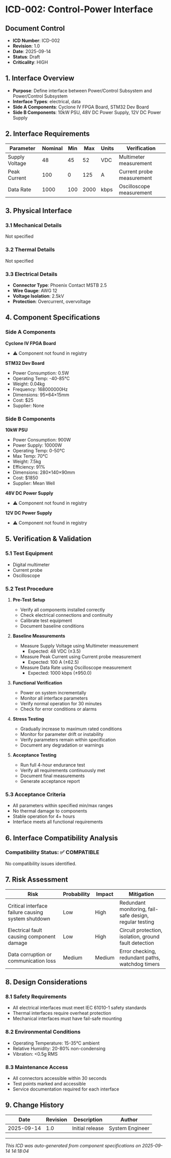 # ICD-002: Control-Power Interface

## Document Control
- **ICD Number**: ICD-002
- **Revision**: 1.0
- **Date**: 2025-09-14
- **Status**: Draft
- **Criticality**: HIGH

## 1. Interface Overview
- **Purpose**: Define interface between Power/Control Subsystem and Power/Control Subsystem
- **Interface Types**: electrical, data
- **Side A Components**: Cyclone IV FPGA Board, STM32 Dev Board
- **Side B Components**: 10kW PSU, 48V DC Power Supply, 12V DC Power Supply

## 2. Interface Requirements

| Parameter | Nominal | Min | Max | Units | Verification |
|-----------|---------|-----|-----|-------|--------------|
| Supply Voltage | 48 | 45 | 52 | VDC | Multimeter measurement |
| Peak Current | 100 | 0 | 125 | A | Current probe measurement |
| Data Rate | 1000 | 100 | 2000 | kbps | Oscilloscope measurement |

## 3. Physical Interface

### 3.1 Mechanical Details
Not specified

### 3.2 Thermal Details
Not specified

### 3.3 Electrical Details
- **Connector Type**: Phoenix Contact MSTB 2.5
- **Wire Gauge**: AWG 12
- **Voltage Isolation**: 2.5kV
- **Protection**: Overcurrent, overvoltage

## 4. Component Specifications

### Side A Components
**Cyclone IV FPGA Board**
- ⚠️ Component not found in registry

**STM32 Dev Board**
- Power Consumption: 0.5W
- Operating Temp: -40-85°C
- Weight: 0.04kg
- Frequency: 168000000Hz
- Dimensions: 95×64×15mm
- Cost: $25
- Supplier: None


### Side B Components
**10kW PSU**
- Power Consumption: 900W
- Power Supply: 10000W
- Operating Temp: 0-50°C
- Max Temp: 70°C
- Weight: 7.5kg
- Efficiency: 91%
- Dimensions: 280×140×90mm
- Cost: $1850
- Supplier: Mean Well

**48V DC Power Supply**
- ⚠️ Component not found in registry

**12V DC Power Supply**
- ⚠️ Component not found in registry


## 5. Verification & Validation

### 5.1 Test Equipment
- Digital multimeter
- Current probe
- Oscilloscope

### 5.2 Test Procedure
1. **Pre-Test Setup**
   - Verify all components installed correctly
   - Check electrical connections and continuity
   - Calibrate test equipment
   - Document baseline conditions

2. **Baseline Measurements**
   - Measure Supply Voltage using Multimeter measurement
     * Expected: 48 VDC (±3.5)
   - Measure Peak Current using Current probe measurement
     * Expected: 100 A (±62.5)
   - Measure Data Rate using Oscilloscope measurement
     * Expected: 1000 kbps (±950.0)

3. **Functional Verification**
   - Power on system incrementally
   - Monitor all interface parameters
   - Verify normal operation for 30 minutes
   - Check for error conditions or alarms

4. **Stress Testing**
   - Gradually increase to maximum rated conditions
   - Monitor for parameter drift or instability
   - Verify parameters remain within specification
   - Document any degradation or warnings

5. **Acceptance Testing**
   - Run full 4-hour endurance test
   - Verify all requirements continuously met
   - Document final measurements
   - Generate acceptance report

### 5.3 Acceptance Criteria
- All parameters within specified min/max ranges
- No thermal damage to components
- Stable operation for 4+ hours
- Interface meets all functional requirements

## 6. Interface Compatibility Analysis
### Compatibility Status: ✅ COMPATIBLE

No compatibility issues identified.


## 7. Risk Assessment
| Risk | Probability | Impact | Mitigation |
|------|-------------|--------|------------|
| Critical interface failure causing system shutdown | Low | High | Redundant monitoring, fail-safe design, regular testing |
| Electrical fault causing component damage | Low | High | Circuit protection, isolation, ground fault detection |
| Data corruption or communication loss | Medium | Medium | Error checking, redundant paths, watchdog timers |


## 8. Design Considerations

### 8.1 Safety Requirements
- All electrical interfaces must meet IEC 61010-1 safety standards
- Thermal interfaces require overheat protection
- Mechanical interfaces must have fail-safe mounting

### 8.2 Environmental Conditions
- Operating Temperature: 15-35°C ambient
- Relative Humidity: 20-80% non-condensing
- Vibration: <0.5g RMS

### 8.3 Maintenance Access
- All connectors accessible within 30 seconds
- Test points marked and accessible
- Service documentation required for each interface

## 9. Change History
| Date | Revision | Description | Author |
|------|----------|-------------|--------|
| 2025-09-14 | 1.0 | Initial release | System Engineer |

---
*This ICD was auto-generated from component specifications on 2025-09-14 14:18:04*
